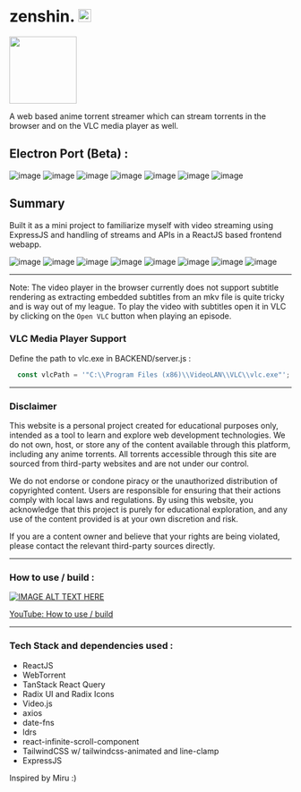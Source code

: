 # zenshin. <img src="https://github.com/user-attachments/assets/87dd28e0-8c0a-43ce-a953-f58c604ccf62" width="23">

<img src="https://github.com/user-attachments/assets/af797fd4-e7ca-428f-82fc-c50d13b9407c" width="120">



A web based anime torrent streamer which can stream torrents in the browser and on the VLC media player as well.

## Electron Port (Beta) :
![image](https://github.com/user-attachments/assets/ed4e9255-69d7-4652-a488-7d5a3cfbb759)
![image](https://github.com/user-attachments/assets/5538c7ac-68bc-4ce1-9ddf-4f6018a39cac)
![image](https://github.com/user-attachments/assets/0d9623ff-b7c3-49ab-86fe-d0690c3b928b)
![image](https://github.com/user-attachments/assets/712893ba-0561-48be-8e40-445a4601418b)
![image](https://github.com/user-attachments/assets/714741a2-0695-4698-a799-5f44021ada26)
![image](https://github.com/user-attachments/assets/014fdbd0-6304-4f3d-8679-767dd5323cff)
![image](https://github.com/user-attachments/assets/1f4eba60-c6d1-4e64-bf53-9007e68a77f9)


## Summary
Built it as a mini project to familiarize myself with video streaming using ExpressJS and handling of streams and APIs in a ReactJS based frontend webapp.

![image](https://github.com/user-attachments/assets/5d93d3a7-533c-4615-a25d-34e7af901108)
![image](https://github.com/user-attachments/assets/8ccb3ec0-c162-4017-95e4-b90d33000eb7)
![image](https://github.com/user-attachments/assets/0936fbc4-fe18-42ca-a000-a3de70741bd3)
![image](https://github.com/user-attachments/assets/d2b00ee5-4242-4c9b-9492-64829ed655fe)
![image](https://github.com/user-attachments/assets/bec74950-27c7-4b1a-ac7c-974e6d699739)
![image](https://github.com/user-attachments/assets/e9baf709-dc2a-4b90-95b2-ff4dcfdd986d)
![image](https://github.com/user-attachments/assets/1341c03b-0674-4d70-be95-e4d1bff3119e)
![image](https://github.com/user-attachments/assets/ab95917b-11f5-4f02-a73f-43cfa2afc40f)

---

Note: The video player in the browser currently does not support subtitle rendering as extracting embedded subtitles from an mkv file is quite tricky and is way out of my league. To play the video with subtitles open it in VLC by clicking on the `Open VLC` button when playing an episode.

### VLC Media Player Support
Define the path to vlc.exe in BACKEND/server.js : 

```js
  const vlcPath = '"C:\\Program Files (x86)\\VideoLAN\\VLC\\vlc.exe"'; // Adjust this path as needed
```

---

### Disclaimer

This website is a personal project created for educational purposes only, intended as a tool to learn and explore web development technologies. We do not own, host, or store any of the content available through this platform, including any anime torrents. All torrents accessible through this site are sourced from third-party websites and are not under our control.

We do not endorse or condone piracy or the unauthorized distribution of copyrighted content. Users are responsible for ensuring that their actions comply with local laws and regulations. By using this website, you acknowledge that this project is purely for educational exploration, and any use of the content provided is at your own discretion and risk.

If you are a content owner and believe that your rights are being violated, please contact the relevant third-party sources directly.

---

### How to use / build : 

[![IMAGE ALT TEXT HERE](https://img.youtube.com/vi/DiVczJ92sAU/0.jpg)](https://www.youtube.com/watch?v=DiVczJ92sAU)

[YouTube: How to use / build](https://youtu.be/DiVczJ92sAU?si=NvqnDvXE_LW7EHW8)

---

### Tech Stack and dependencies used :
- ReactJS
- WebTorrent
- TanStack React Query
- Radix UI and Radix Icons
- Video.js
- axios
- date-fns
- ldrs
- react-infinite-scroll-component
- TailwindCSS w/ tailwindcss-animated and line-clamp
- ExpressJS

Inspired by Miru :)
